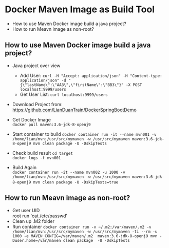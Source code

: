 # Docker Maven Image as Build Tool
- How to use Maven Docker image build a java project?  
- How to run Meavn image as non-root?  

## How to use Maven Docker image build a java project?
- Java project over view 
  - Add User: 
    `curl -H "Accept: application/json" -H "Content-type: application/json" -d "{\"lastName\":\"AA3\",\"firstName\":\"BB3\"}" -X POST localhost:9999/users`
  - Get User List: 
    `curl localhost:9999/users`
- Download Project from:  
https://github.com/LianDuanTrain/DockerSpringBootDemo 
- Get Docker Image  
    `docker pull maven:3.6-jdk-8-openj9`  
- Start container to build
   `docker container run -it --name mvn001 -v /home/lian/mvn:/usr/src/mymaven -w /usr/src/mymaven maven:3.6-jdk-8-openj9 mvn clean package -U -DskipTests`
- Check build result
   `cd target`    
   `docker logs -f mvn001`

- Build Again   
   `docker container run -it --name mvn002 -u 1000 -v /home/lian/mvn:/usr/src/mymaven -w /usr/src/mymaven maven:3.6-jdk-8-openj9 mvn clean package -U -DskipTests=true`   
## How to run Meavn image as non-root?  
- Get user UID  
root run 'cat /etc/passwd'
- Clean up .M2 folder
- Run container
`docker container run -v ~/.m2:/var/maven/.m2 -v /home/lian/mvn:/usr/src/mymaven -w /usr/src/mymaven -ti --rm -u 1000 -e MAVEN_CONFIG=/var/maven/.m2  maven:3.6-jdk-8-openj9 mvn -Duser.home=/var/maven clean package  -U -DskipTests`   
      



